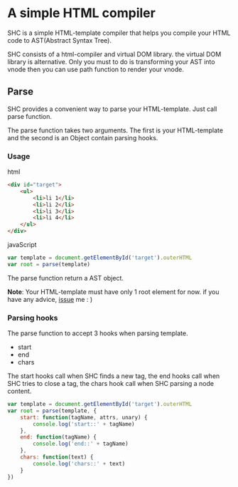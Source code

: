 # A simple HTML compiler
SHC is a simple HTML-template compiler that helps you compile your HTML code to AST(Abstract Syntax Tree).

SHC consists of a html-compiler and virtual DOM library. the virtual DOM library is alternative. Only you must to do is transforming your AST into vnode then you can use path function
to render your vnode.

## Parse
SHC provides a convenient way to parse your HTML-template. Just call parse function.

The parse function takes two arguments. The first is your HTML-template and the second is an Object contain parsing hooks.

### Usage
html 
``` html
<div id="target">
    <ul>
        <li>li 1</li>
        <li>li 2</li>
        <li>li 3</li>
        <li>li 4</li>
    </ul>
</div>
```

javaScript
``` javaScript
var template = document.getElementById('target').outerHTML
var root = parse(template)
```

The parse function return a AST object. 

**Note**: Your HTML-template must have only 1 root element for now. if you have any advice, [issue](https://github.com/hnzhangyang/SHC/issues) me : )

### Parsing hooks
The parse function to accept 3 hooks when parsing template. 
 - start
 - end 
 - chars

The start hooks call when SHC finds a new tag, the end hooks call when SHC tries to close a tag, the chars hook call when SHC parsing a node content.

``` javaScript
var template = document.getElementById('target').outerHTML
var root = parse(template, {
    start: function(tagName, attrs, unary) {
        console.log('start::' + tagName)
    },
    end: function(tagName) {
        console.log('end::' + tagName)
    },
    chars: function(text) {
        console.log('chars::' + text)
    }
})
```

